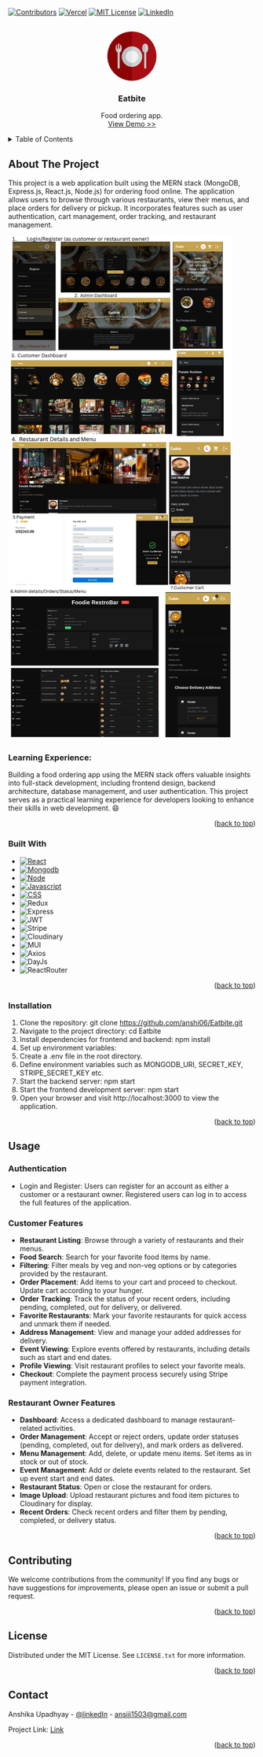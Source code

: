 <a name="readme-top"></a>

[![Contributors][contributors-shield]][contributors-url]
[![Vercel][vercel-shield]][vercel-url]
[![MIT License][license-shield]][license-url]
[![LinkedIn][linkedin-shield]][linkedin-url]



<!-- PROJECT LOGO -->
<br />
<div align="center">
   <a href="https://place-picker-frontend.vercel.app/">
    <img src="https://raw.githubusercontent.com/anshi06/Eatbite/master/images/eatbite.webp" alt="Logo" width="100" height="100">
  </a>
  <h3 align="center">Eatbite</h3>
  <p align="center">
    Food ordering app.
    <br />
    <a href="https://eatbite-frontend.vercel.app/">View Demo >></a>
  </p>
</div>




<!-- TABLE OF CONTENTS -->
<details>
  <summary>Table of Contents</summary>
  <ol>
    <li>
      <a href="#about-the-project">About The Project</a>
      <ul>
        <li><a href="#built-with">Built With</a></li>
      </ul>
    </li>
    <li><a href="#installation">Installation</a></li>
    <li><a href="#usage">Usage</a></li>
    <li><a href="#contributing">Contributing</a></li>
    <li><a href="#license">License</a></li>
    <li><a href="#contact">Contact</a></li>
  </ol>
</details>



<!-- ABOUT THE PROJECT -->
## About The Project
This project is a web application built using the MERN stack (MongoDB, Express.js, React.js, Node.js) for ordering food online. The application allows users to browse through various restaurants, view their menus, and place orders for delivery or pickup. It incorporates features such as user authentication, cart management, order tracking, and restaurant management.

[![Eatbite][pics]]('/images/pics.jpg')



### Learning Experience: 
Building a food ordering app using the MERN stack offers valuable insights into full-stack development, including frontend design, backend architecture, database management, and user authentication. This project serves as a practical learning experience for developers looking to enhance their skills in web development. :smile:

<p align="right">(<a href="#readme-top">back to top</a>)</p>



### Built With
* [![React][React.js]][React-url]
* [![Mongodb][Mongo]][Mongo-url]
* [![Node][Node.js]][Node-url]
* [![Javascript][Javascript]][Js-url]
* [![CSS][CSS]][Css-url]
* ![Redux][Redux]
* ![Express][Express]
* ![JWT][JWT]
* ![Stripe][Stripe]
* ![Cloudinary][Cloudinary]
* ![MUI][MUI]
* ![Axios][Axios]
* ![DayJs][DayJs]
* ![ReactRouter][ReactRouter]
<p align="right">(<a href="#readme-top">back to top</a>)</p>



### Installation

1. Clone the repository: git clone https://github.com/anshi06/Eatbite.git
2. Navigate to the project directory: cd Eatbite
3. Install dependencies for frontend and backend: npm install
4. Set up environment variables:
5. Create a .env file in the root directory.
6. Define environment variables such as MONGODB_URI, SECRET_KEY, STRIPE_SECRET_KEY etc.
7. Start the backend server: npm start
8. Start the frontend development server: npm start
9. Open your browser and visit http://localhost:3000 to view the application.


<p align="right">(<a href="#readme-top">back to top</a>)</p>



<!-- USAGE EXAMPLES -->
## Usage

### Authentication
* Login and Register: Users can register for an account as either a customer or a restaurant owner. Registered users can log in to access the full features of the application.
  
### Customer Features
* **Restaurant Listing**: Browse through a variety of restaurants and their menus.
* **Food Search**: Search for your favorite food items by name.
* **Filtering**: Filter meals by veg and non-veg options or by categories provided by the restaurant.
* **Order Placement**: Add items to your cart and proceed to checkout. Update cart according to your hunger.
* **Order Tracking**: Track the status of your recent orders, including pending, completed, out for delivery, or delivered.
* **Favorite Restaurants**: Mark your favorite restaurants for quick access and unmark them if needed.
* **Address Management**: View and manage your added addresses for delivery.
* **Event Viewing**: Explore events offered by restaurants, including details such as start and end dates.
* **Profile Viewing**: Visit restaurant profiles to select your favorite meals.
* **Checkout**: Complete the payment process securely using Stripe payment integration.

### Restaurant Owner Features
* **Dashboard**: Access a dedicated dashboard to manage restaurant-related activities.
* **Order Management**: Accept or reject orders, update order statuses (pending, completed, out for delivery), and mark orders as delivered.
* **Menu Management**: Add, delete, or update menu items. Set items as in stock or out of stock.
* **Event Management**: Add or delete events related to the restaurant. Set up event start and end dates.
* **Restaurant Status**: Open or close the restaurant for orders.
* **Image Upload**: Upload restaurant pictures and food item pictures to Cloudinary for display.
* **Recent Orders**: Check recent orders and filter them by pending, completed, or delivery status.  

<p align="right">(<a href="#readme-top">back to top</a>)</p>



<!-- CONTRIBUTING -->
## Contributing

We welcome contributions from the community! If you find any bugs or have suggestions for improvements, please open an issue or submit a pull request.

<p align="right">(<a href="#readme-top">back to top</a>)</p>



<!-- LICENSE -->
## License

Distributed under the MIT License. See `LICENSE.txt` for more information.

<p align="right">(<a href="#readme-top">back to top</a>)</p>



<!-- CONTACT -->
## Contact

Anshika Upadhyay - [@linkedIn](https://www.linkedin.com/in/anshika-upadhyay-541309221/) - ansiii1503@gmail.com

Project Link: [Link](https://github.com/anshi06/Eatbite)

<p align="right">(<a href="#readme-top">back to top</a>)</p>



<!-- MARKDOWN LINKS & IMAGES -->
<!-- https://www.markdownguide.org/basic-syntax/#reference-style-links -->
[contributors-shield]: https://img.shields.io/badge/Contributers-1-blue
[contributors-url]: https://github.com/anshi06/Eatbite/graphs/contributors
[vercel-shield]: https://img.shields.io/badge/Preview-vercel-blue
[vercel-url]:https://vercel.com/anshika-upadhyays-projects
[linkedin-shield]: https://img.shields.io/badge/linkedIn-ln-blue
[linkedin-url]: https://www.linkedin.com/in/anshika-upadhyay-541309221/
[license-url]:https://github.com/anshi06/Eatbite/blob/master/LICENSE
[license-shield]: https://img.shields.io/badge/licence-MTS-blue

[pics]: images/pics.jpg

[React.js]: https://img.shields.io/badge/React-20232A?style=for-the-badge&logo=react&logoColor=61DAFB
[React-url]: https://reactjs.org/
[Mongo]: https://img.shields.io/badge/MongoDB-4EA94B?style=for-the-badge&logo=mongodb&logoColor=white
[Mongo-url]: https://mongoosejs.com/
[Express.js]: https://img.shields.io/badge/Express%20js-000000?style=for-the-badge&logo=express&logoColor=white
[Express-url]:https://expressjs.com/
[Node.js]: https://img.shields.io/badge/Node%20js-339933?style=for-the-badge&logo=nodedotjs&logoColor=white
[Node-url]:https://nodejs.org/en
[Javascript]: https://img.shields.io/badge/JavaScript-323330?style=for-the-badge&logo=javascript&logoColor=F7DF1E
[Js-url]:https://developer.mozilla.org/en-US/docs/Web/JavaScript
[Css-url]:https://css3.com/
[CSS]: https://img.shields.io/badge/tailwindcss-%2338B2AC.svg?style=for-the-badge&logo=tailwind-css&logoColor=white
[Redux]: https://img.shields.io/badge/redux-%23593d88.svg?style=for-the-badge&logo=redux&logoColor=white
[Express]: https://img.shields.io/badge/express.js-%23404d59.svg?style=for-the-badge&logo=express&logoColor=%2361DAFB
[JWT]: https://img.shields.io/badge/JWT-black?style=for-the-badge&logo=JSON%20web%20tokens
[Stripe]:https://img.shields.io/badge/Stripe-E60012?style=for-the-badge&logo=stripe&logoColor=white
[Cloudinary]: https://img.shields.io/badge/Cloudinary-2185D0?style=for-the-badge&logo=Cloudinary&logoColor=white
[MUI]: https://img.shields.io/badge/MUI-%230081CB.svg?style=for-the-badge&logo=mui&logoColor=white
[Axios]: https://img.shields.io/badge/Axios-005571?style=for-the-badge&logo=axios
[DayJs]: https://img.shields.io/badge/day.js-white.svg?style=for-the-badge&logo=day.js&logoColor=%238BC0D0
[ReactRouter]: https://img.shields.io/badge/React_Router-CA4245?style=for-the-badge&logo=react-router&logoColor=white
